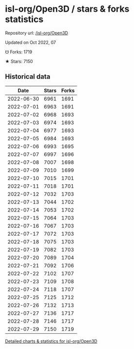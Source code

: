 # isl-org/Open3D / stars & forks statistics

Repository url: [/isl-org/Open3D](https://github.com/isl-org/Open3D)

Updated on Oct 2022, 07

☋ Forks: 1719

★ Stars: 7150

## Historical data
| Date | Stars | Forks |
|------|-------|-------|
| 2022-06-30 | 6961 | 1691 | 
| 2022-07-01 | 6963 | 1691 | 
| 2022-07-02 | 6968 | 1693 | 
| 2022-07-03 | 6974 | 1693 | 
| 2022-07-04 | 6977 | 1693 | 
| 2022-07-05 | 6984 | 1693 | 
| 2022-07-06 | 6993 | 1695 | 
| 2022-07-07 | 6997 | 1696 | 
| 2022-07-08 | 7007 | 1698 | 
| 2022-07-09 | 7010 | 1699 | 
| 2022-07-10 | 7015 | 1701 | 
| 2022-07-11 | 7018 | 1701 | 
| 2022-07-12 | 7032 | 1703 | 
| 2022-07-13 | 7044 | 1702 | 
| 2022-07-14 | 7053 | 1702 | 
| 2022-07-15 | 7064 | 1703 | 
| 2022-07-16 | 7067 | 1703 | 
| 2022-07-17 | 7072 | 1703 | 
| 2022-07-18 | 7075 | 1703 | 
| 2022-07-19 | 7082 | 1703 | 
| 2022-07-20 | 7089 | 1704 | 
| 2022-07-21 | 7092 | 1706 | 
| 2022-07-22 | 7102 | 1707 | 
| 2022-07-23 | 7109 | 1708 | 
| 2022-07-24 | 7118 | 1707 | 
| 2022-07-25 | 7125 | 1712 | 
| 2022-07-26 | 7132 | 1713 | 
| 2022-07-27 | 7136 | 1717 | 
| 2022-07-28 | 7146 | 1717 | 
| 2022-07-29 | 7150 | 1719 | 


[Detailed charts & statistics for isl-org/Open3D](https://reviewgithub.com/rep/isl-org/Open3D)
